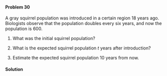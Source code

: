 <div class="alert alert-warning" role="alert">
<h4 class="alert-heading">Problem 30</h4>

A gray squirrel population was introduced in a certain region $18$ years ago. Biologists observe that the population doubles every six years, and now the population is $600$.

1. What was the initial squirrel population?

2. What is the expected squirrel population $t$ years after introduction?

3. Estimate the expected squirrel population $10$ years from now.

</div>

<div class="alert alert-success" role="alert">
<h4 class="alert-heading">Solution</h4>



</div>
